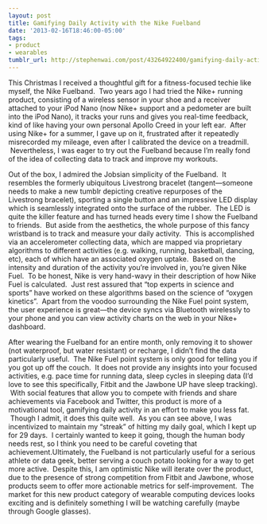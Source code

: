 ```yaml
---
layout: post
title: Gamifying Daily Activity with the Nike Fuelband
date: '2013-02-16T18:46:00-05:00'
tags:
- product
- wearables
tumblr_url: http://stephenwai.com/post/43264922400/gamifying-daily-activity-with-the-nike-fuelband
---
```

This Christmas I received a thoughtful gift for a fitness-focused techie like myself, the Nike Fuelband.  Two years ago I had tried the Nike+ running product, consisting of a wireless sensor in your shoe and a receiver attached to your iPod Nano (now Nike+ support and a pedometer are built into the iPod Nano), it tracks your runs and gives you real-time feedback, kind of like having your own personal Apollo Creed in your left ear.  After using Nike+ for a summer, I gave up on it, frustrated after it repeatedly misrecorded my mileage, even after I calibrated the device on a treadmill.  Nevertheless, I was eager to try out the Fuelband because I’m really fond of the idea of collecting data to track and improve my workouts.


Out of the box, I admired the Jobsian simplicity of the Fuelband.  It resembles the formerly ubiquitous Livestrong bracelet (tangent—someone needs to make a new tumblr depicting creative repurposes of the Livestrong bracelet), sporting a single button and an impressive LED display which is seamlessly integrated onto the surface of the rubber.  The LED is quite the killer feature and has turned heads every time I show the Fuelband to friends.  But aside from the aesthetics, the whole purpose of this fancy wristband is to track and measure your daily activity.  This is accomplished via an accelerometer collecting data, which are mapped via proprietary algorithms to different activities (e.g. walking, running, basketball, dancing, etc), each of which have an associated oxygen uptake.  Based on the intensity and duration of the activity you’re involved in, you’re given Nike Fuel.  To be honest, Nike is very hand-wavy in their description of how Nike Fuel is calculated.  Just rest assured that “top experts in science and sports” have worked on these algorithms based on the science of “oxygen kinetics”.  Apart from the voodoo surrounding the Nike Fuel point system, the user experience is great—the device syncs via Bluetooth wirelessly to your phone and you can view activity charts on the web in your Nike+ dashboard.



After wearing the Fuelband for an entire month, only removing it to shower (not waterproof, but water resistant) or recharge, I didn’t find the data particularly useful.  The Nike Fuel point system is only good for telling you if you got up off the couch.  It does not provide any insights into your focused activities, e.g. pace time for running data, sleep cycles in sleeping data (I’d love to see this specifically, Fitbit and the Jawbone UP have sleep tracking).  With social features that allow you to compete with friends and share achievements via Facebook and Twitter, this product is more of a motivational tool, gamifying daily activity in an effort to make you less fat.  Though I admit, it does this quite well.  As you can see above, I was incentivized to maintain my “streak” of hitting my daily goal, which I kept up for 29 days.  I certainly wanted to keep it going, though the human body needs rest, so I think you need to be careful coveting that achievement.Ultimately, the Fuelband is not particularly useful for a serious athlete or data geek, better serving a couch potato looking for a way to get more active.  Despite this, I am optimistic Nike will iterate over the product, due to the presence of strong competition from Fitbit and Jawbone, whose products seem to offer more actionable metrics for self-improvement.  The market for this new product category of wearable computing devices looks exciting and is definitely something I will be watching carefully (maybe through Google glasses).
